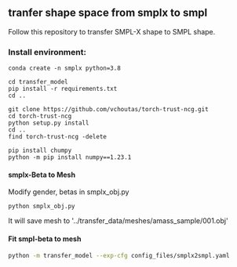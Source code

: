 ## tranfer shape space from smplx to smpl 
Follow this repository to transfer SMPL-X shape to SMPL shape.

### Install environment:
```
conda create -n smplx python=3.8

cd transfer_model
pip install -r requirements.txt
cd ..

git clone https://github.com/vchoutas/torch-trust-ncg.git
cd torch-trust-ncg
python setup.py install
cd ..
find torch-trust-ncg -delete

pip install chumpy
python -m pip install numpy==1.23.1
```


#### smplx-Beta to Mesh

Modify gender, betas in smplx_obj.py 

```shell
python smplx_obj.py 
```
It will save mesh to '../transfer_data/meshes/amass_sample/001.obj'
#### Fit smpl-beta to mesh

```bash
python -m transfer_model --exp-cfg config_files/smplx2smpl.yaml
```